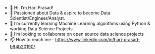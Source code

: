 - 👋 Hi, I’m Hari Prasad!
- 👀 Passioned about Data & aspire to become Data Scientist/Engineer/Analyst.
- 🌱 I’m currently learning Machine Learning algorithms using Python & working Data Science Projects.
- 💞️ I’m looking to collaborate on open source data science projects
- 📫 How to reach me - https://www.linkedin.com/in/hari-prasad-b84b20190/

<!---
HariPrasad-1999/HariPrasad-1999 is a ✨ special ✨ repository because its `README.md` (this file) appears on your GitHub profile.
You can click the Preview link to take a look at your changes.
--->
